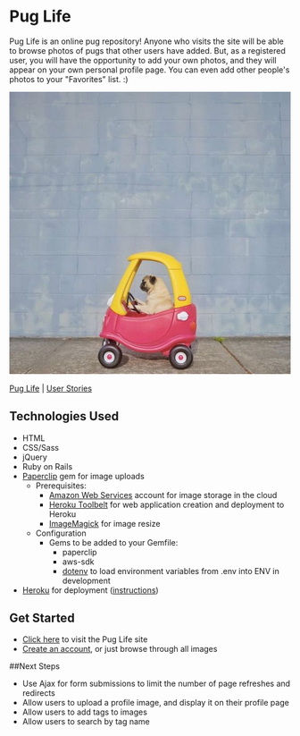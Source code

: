 # Pug Life

Pug Life is an online pug repository! Anyone who visits the site will be able to browse photos of pugs that other users have added. But, as a registered user, you will have the opportunity to add your own photos, and they will appear on your own personal profile page. You can even add other people's photos to your "Favorites" list. :)

![heart](app/assets/images/readme.jpg)

[Pug Life](https://agile-earth-33019.herokuapp.com/) | [User Stories](https://trello.com/b/kABEN5rc/pug-life)

## Technologies Used
* HTML
* CSS/Sass
* jQuery
* Ruby on Rails
* [Paperclip](https://github.com/thoughtbot/paperclip) gem for image uploads
	* Prerequisites:
		* [Amazon Web Services](https://aws.amazon.com/what-is-aws/) account for image storage in the cloud
		* [Heroku Toolbelt](https://toolbelt.heroku.com/) for web application creation and deployment to Heroku
		* [ImageMagick](http://www.imagemagick.org/script/index.php) for image resize
	* Configuration
		* Gems to be added to your Gemfile: 
			* paperclip
			* aws-sdk
			* [dotenv](https://github.com/bkeepers/dotenv) to load environment variables from .env into ENV in development 
* [Heroku](https://www.heroku.com/) for deployment ([instructions](https://devcenter.heroku.com/articles/getting-started-with-rails4))


## Get Started
* [Click here](https://agile-earth-33019.herokuapp.com/) to visit the Pug Life site
* [Create an account](https://agile-earth-33019.herokuapp.com/signup), or just browse through all images

##Next Steps
- Use Ajax for form submissions to limit the number of page refreshes and redirects
- Allow users to upload a profile image, and display it on their profile page
- Allow users to add tags to images
- Allow users to search by tag name